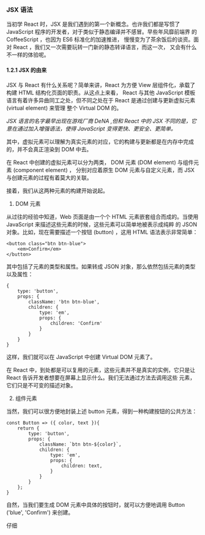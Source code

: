 ### JSX 语法

当初学 React 时，JSX 是我们遇到的第一个新概念。也许我们都是写惯了 JavaScript 程序的开发者，对于类似于静态编译并不感冒。早些年风靡前端界
的 CoffeeScript ，也因为 ES6 标准化的加速推进， 慢慢变为了茶余饭后的谈资。面对 React ，我们又一次需要玩转一门新的静态转译语言，而这一次，
又会有什么不一样的体验呢。

#### 1.2.1 JSX 的由来

JSX 与 React 有什么关系呢？简单来讲，<red>React 为方便 View 层组件化，承载了构建 HTML 结构化页面的职责</red>。从这点上来看，
React 与其他 JavaScript 模板语言有着许多异曲同工之处，但不同之处在于 React 是通过创建与更新虚拟元素 (virtual element) 来管理
整个 Virtual DOM 的。

*JSX 语言的名字最早出现在游戏厂商 DeNA ,但和 React 中的 JSX 不同的是，它意在通过加入增强语法，使得 JavaScript 变得更快、更安全、更简单。*

其中，<red>虚拟元素可以理解为真实元素的对应</red>，它的<red>构建与更新都是在内存中完成的</red>，并不会真正渲染到 DOM 中去。

在 React 中创建的虚拟元素可以分为两类， <red>DOM 元素 (DOM element) </red>与<red>组件元素 (component element) </red>，
分别对应着<red>原生 DOM 元素</red>与<red>自定义元素</red>，而 JSX 与创建元素的过程有着莫大的关联。

接着，我们从这两种元素的构建开始说起。

1. DOM 元素

从过往的经验中知道，Web 页面是由一个个 HTML 元素嵌套组合而成的。当使用 JavaScript 来描述这些元素的时候，这些元素可以简单地被表示成纯粹
的 JSON 对象。比如，现在需要描述一个按钮 (button) ，这用 HTML 语法表示非常简单：

    <button class="btn btn-blue">
        <em>Confirm</em>
    </button>

其中包括了元素的类型和属性。如果转成 JSON 对象，那么依然包括元素的类型以及属性：

    {
        type: 'button',
        props: {
            className: 'btn btn-blue',
            children: {
                type: 'em',
                props: {
                    children: 'Confirm'
                }
            }
        }
    }

这样，我们就可以在 JavaScript 中创建 Virtual DOM 元素了。

在 React 中，到处都是可以复用的元素，这些元素并不是真实的实例，它只是让 React 告诉开发者想要在屏幕上显示什么。我们无法通过方法去调用这些
元素，它们只是不可变的描述对象。

2. 组件元素

当然，我们可以很方便地封装上述 button 元素，得到一种构建按钮的公共方法：

    const Button => ({ color, text }){
        return {
            type: 'button',
            props: {
                className: `btn btn-${color}`,
                children: {
                    type: 'em',
                    props: {
                        children: text,
                    }
                }
            }
        };
    }

自然，当我们要生成 DOM 元素中具体的按钮时，就可以方便地调用 Button ('blue', 'Confirm') 来创建。

仔细